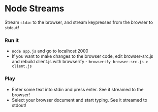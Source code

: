 # Node Streams

Stream `stdin` to the browser, and stream keypresses from the browser to `stdout`!

### Run it

  * `node app.js` and go to localhost:2000
  * If you want to make changes to the browser code, edit browser-src.js and rebuild client.js with browserify - `browserify browser-src.js > client.js`

### Play

  * Enter some text into stdin and press enter. See it streamed to the browser!
  * Select your browser document and start typing. See it streamed to stdout!